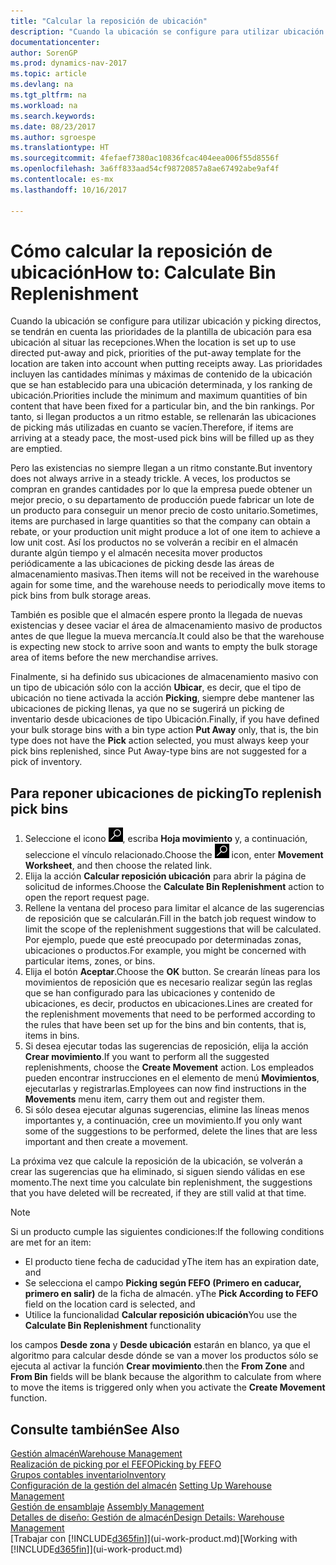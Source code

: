```yaml
---
title: "Calcular la reposición de ubicación"
description: "Cuando la ubicación se configure para utilizar ubicación y picking directos, se tendrán en cuenta las prioridades de la plantilla de ubicación para esa ubicación al situar las recepciones."
documentationcenter: 
author: SorenGP
ms.prod: dynamics-nav-2017
ms.topic: article
ms.devlang: na
ms.tgt_pltfrm: na
ms.workload: na
ms.search.keywords: 
ms.date: 08/23/2017
ms.author: sgroespe
ms.translationtype: HT
ms.sourcegitcommit: 4fefaef7380ac10836fcac404eea006f55d8556f
ms.openlocfilehash: 3a6ff833aad54cf98720857a8ae67492abe9af4f
ms.contentlocale: es-mx
ms.lasthandoff: 10/16/2017

---
```

# <a name="how-to-calculate-bin-replenishment"></a><span data-ttu-id="a05a5-103">Cómo calcular la reposición de ubicación</span><span class="sxs-lookup"><span data-stu-id="a05a5-103">How to: Calculate Bin Replenishment</span></span>
<span data-ttu-id="a05a5-104">Cuando la ubicación se configure para utilizar ubicación y picking directos, se tendrán en cuenta las prioridades de la plantilla de ubicación para esa ubicación al situar las recepciones.</span><span class="sxs-lookup"><span data-stu-id="a05a5-104">When the location is set up to use directed put-away and pick, priorities of the put-away template for the location are taken into account when putting receipts away.</span></span> <span data-ttu-id="a05a5-105">Las prioridades incluyen las cantidades mínimas y máximas de contenido de la ubicación que se han establecido para una ubicación determinada, y los ranking de ubicación.</span><span class="sxs-lookup"><span data-stu-id="a05a5-105">Priorities include the minimum and maximum quantities of bin content that have been fixed for a particular bin, and the bin rankings.</span></span> <span data-ttu-id="a05a5-106">Por tanto, si llegan productos a un ritmo estable, se rellenarán las ubicaciones de picking más utilizadas en cuanto se vacíen.</span><span class="sxs-lookup"><span data-stu-id="a05a5-106">Therefore, if items are arriving at a steady pace, the most-used pick bins will be filled up as they are emptied.</span></span>  

<span data-ttu-id="a05a5-107">Pero las existencias no siempre llegan a un ritmo constante.</span><span class="sxs-lookup"><span data-stu-id="a05a5-107">But inventory does not always arrive in a steady trickle.</span></span> <span data-ttu-id="a05a5-108">A veces, los productos se compran en grandes cantidades por lo que la empresa puede obtener un mejor precio, o su departamento de producción puede fabricar un lote de un producto para conseguir un menor precio de costo unitario.</span><span class="sxs-lookup"><span data-stu-id="a05a5-108">Sometimes, items are purchased in large quantities so that the company can obtain a rebate, or your production unit might produce a lot of one item to achieve a low unit cost.</span></span> <span data-ttu-id="a05a5-109">Así los productos no se volverán a recibir en el almacén durante algún tiempo y el almacén necesita mover productos periódicamente a las ubicaciones de picking desde las áreas de almacenamiento masivas.</span><span class="sxs-lookup"><span data-stu-id="a05a5-109">Then items will not be received in the warehouse again for some time, and the warehouse needs to periodically move items to pick bins from bulk storage areas.</span></span>  

<span data-ttu-id="a05a5-110">También es posible que el almacén espere pronto la llegada de nuevas existencias y desee vaciar el área de almacenamiento masivo de productos antes de que llegue la mueva mercancía.</span><span class="sxs-lookup"><span data-stu-id="a05a5-110">It could also be that the warehouse is expecting new stock to arrive soon and wants to empty the bulk storage area of items before the new merchandise arrives.</span></span>  

<span data-ttu-id="a05a5-111">Finalmente, si ha definido sus ubicaciones de almacenamiento masivo con un tipo de ubicación sólo con la acción **Ubicar**, es decir, que el tipo de ubicación no tiene activada la acción **Picking**, siempre debe mantener las ubicaciones de picking llenas, ya que no se sugerirá un picking de inventario desde ubicaciones de tipo Ubicación.</span><span class="sxs-lookup"><span data-stu-id="a05a5-111">Finally, if you have defined your bulk storage bins with a bin type action **Put Away** only, that is, the bin type does not have the **Pick** action selected, you must always keep your pick bins replenished, since Put Away-type bins are not suggested for a pick of inventory.</span></span>  

## <a name="to-replenish-pick-bins"></a><span data-ttu-id="a05a5-112">Para reponer ubicaciones de picking</span><span class="sxs-lookup"><span data-stu-id="a05a5-112">To replenish pick bins</span></span>  
1.  <span data-ttu-id="a05a5-113">Seleccione el icono ![Buscar página o informe](media/ui-search/search_small.png "icono Buscar página o informe"), escriba **Hoja movimiento** y, a continuación, seleccione el vínculo relacionado.</span><span class="sxs-lookup"><span data-stu-id="a05a5-113">Choose the ![Search for Page or Report](media/ui-search/search_small.png "Search for Page or Report icon") icon, enter **Movement Worksheet**, and then choose the related link.</span></span>  
2.  <span data-ttu-id="a05a5-114">Elija la acción **Calcular reposición ubicación** para abrir la página de solicitud de informes.</span><span class="sxs-lookup"><span data-stu-id="a05a5-114">Choose the **Calculate Bin Replenishment** action to open the report request page.</span></span>  
3.  <span data-ttu-id="a05a5-115">Rellene la ventana del proceso para limitar el alcance de las sugerencias de reposición que se calcularán.</span><span class="sxs-lookup"><span data-stu-id="a05a5-115">Fill in the batch job request window to limit the scope of the replenishment suggestions that will be calculated.</span></span> <span data-ttu-id="a05a5-116">Por ejemplo, puede que esté preocupado por determinadas zonas, ubicaciones o productos.</span><span class="sxs-lookup"><span data-stu-id="a05a5-116">For example, you might be concerned with particular items, zones, or bins.</span></span>  
4.  <span data-ttu-id="a05a5-117">Elija el botón **Aceptar**.</span><span class="sxs-lookup"><span data-stu-id="a05a5-117">Choose the **OK** button.</span></span> <span data-ttu-id="a05a5-118">Se crearán líneas para los movimientos de reposición que es necesario realizar según las reglas que se han configurado para las ubicaciones y contenido de ubicaciones, es decir, productos en ubicaciones.</span><span class="sxs-lookup"><span data-stu-id="a05a5-118">Lines are created for the replenishment movements that need to be performed according to the rules that have been set up for the bins and bin contents, that is, items in bins.</span></span>  
5.  <span data-ttu-id="a05a5-119">Si desea ejecutar todas las sugerencias de reposición, elija la acción **Crear movimiento**.</span><span class="sxs-lookup"><span data-stu-id="a05a5-119">If you want to perform all the suggested replenishments, choose the **Create Movement** action.</span></span> <span data-ttu-id="a05a5-120">Los empleados pueden encontrar instrucciones en el elemento de menú **Movimientos**, ejecutarlas y registrarlas.</span><span class="sxs-lookup"><span data-stu-id="a05a5-120">Employees can now find instructions in the **Movements** menu item, carry them out and register them.</span></span>  
6.  <span data-ttu-id="a05a5-121">Si sólo desea ejecutar algunas sugerencias, elimine las líneas menos importantes y, a continuación, cree un movimiento.</span><span class="sxs-lookup"><span data-stu-id="a05a5-121">If you only want some of the suggestions to be performed, delete the lines that are less important and then create a movement.</span></span>  

<span data-ttu-id="a05a5-122">La próxima vez que calcule la reposición de la ubicación, se volverán a crear las sugerencias que ha eliminado, si siguen siendo válidas en ese momento.</span><span class="sxs-lookup"><span data-stu-id="a05a5-122">The next time you calculate bin replenishment, the suggestions that you have deleted will be recreated, if they are still valid at that time.</span></span>  

> [!NOTE]  
>  <span data-ttu-id="a05a5-123">Si un producto cumple las siguientes condiciones:</span><span class="sxs-lookup"><span data-stu-id="a05a5-123">If the following conditions are met for an item:</span></span>  
>   
>  -   <span data-ttu-id="a05a5-124">El producto tiene fecha de caducidad y</span><span class="sxs-lookup"><span data-stu-id="a05a5-124">The item has an expiration date, and</span></span>  
> -   <span data-ttu-id="a05a5-125">Se selecciona el campo **Picking según FEFO (Primero en caducar, primero en salir)** de la ficha de almacén. y</span><span class="sxs-lookup"><span data-stu-id="a05a5-125">The **Pick According to FEFO** field on the location card is selected, and</span></span>  
> -   <span data-ttu-id="a05a5-126">Utilice la funcionalidad **Calcular reposición ubicación**</span><span class="sxs-lookup"><span data-stu-id="a05a5-126">You use the **Calculate Bin Replenishment** functionality</span></span>  
>   
>  <span data-ttu-id="a05a5-127">los campos **Desde zona** y **Desde ubicación** estarán en blanco, ya que el algoritmo para calcular desde dónde se van a mover los productos sólo se ejecuta al activar la función **Crear movimiento**.</span><span class="sxs-lookup"><span data-stu-id="a05a5-127">then the **From Zone** and **From Bin** fields will be blank because the algorithm to calculate from where to move the items is triggered only when you activate the **Create Movement** function.</span></span>  

## <a name="see-also"></a><span data-ttu-id="a05a5-128">Consulte también</span><span class="sxs-lookup"><span data-stu-id="a05a5-128">See Also</span></span>  
[<span data-ttu-id="a05a5-129">Gestión almacén</span><span class="sxs-lookup"><span data-stu-id="a05a5-129">Warehouse Management</span></span>](warehouse-manage-warehouse.md)  
[<span data-ttu-id="a05a5-130">Realización de picking por el FEFO</span><span class="sxs-lookup"><span data-stu-id="a05a5-130">Picking by FEFO</span></span>](warehouse-picking-by-fefo.md)  
[<span data-ttu-id="a05a5-131">Grupos contables inventario</span><span class="sxs-lookup"><span data-stu-id="a05a5-131">Inventory</span></span>](inventory-manage-inventory.md)  
<span data-ttu-id="a05a5-132">[Configuración de la gestión del almacén](warehouse-setup-warehouse.md)   </span><span class="sxs-lookup"><span data-stu-id="a05a5-132">[Setting Up Warehouse Management](warehouse-setup-warehouse.md)   </span></span>  
<span data-ttu-id="a05a5-133">[Gestión de ensamblaje](assembly-assemble-items.md)  </span><span class="sxs-lookup"><span data-stu-id="a05a5-133">[Assembly Management](assembly-assemble-items.md)  </span></span>  
[<span data-ttu-id="a05a5-134">Detalles de diseño: Gestión de almacén</span><span class="sxs-lookup"><span data-stu-id="a05a5-134">Design Details: Warehouse Management</span></span>](design-details-warehouse-management.md)  
<span data-ttu-id="a05a5-135">[Trabajar con [!INCLUDE[d365fin](includes/d365fin_md.md)]](ui-work-product.md)</span><span class="sxs-lookup"><span data-stu-id="a05a5-135">[Working with [!INCLUDE[d365fin](includes/d365fin_md.md)]](ui-work-product.md)</span></span>

